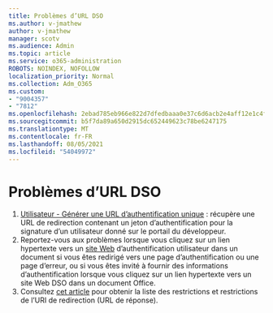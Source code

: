 ```yaml
---
title: Problèmes d’URL DSO
ms.author: v-jmathew
author: v-jmathew
manager: scotv
ms.audience: Admin
ms.topic: article
ms.service: o365-administration
ROBOTS: NOINDEX, NOFOLLOW
localization_priority: Normal
ms.collection: Adm_O365
ms.custom:
- "9004357"
- "7812"
ms.openlocfilehash: 2ebad785eb966e822d7dfedbaaa0e37c6d6acb2e4aff12e1c4f85c5cc481bd65
ms.sourcegitcommit: b5f7da89a650d2915dc652449623c78be6247175
ms.translationtype: MT
ms.contentlocale: fr-FR
ms.lasthandoff: 08/05/2021
ms.locfileid: "54049972"
---
```

# <a name="sso-url-issues"></a>Problèmes d’URL DSO

1. [Utilisateur - Générer une URL d’authentification unique](https://docs.microsoft.com/rest/api/apimanagement/2019-12-01/User/GenerateSsoUrl) : récupère une URL de redirection contenant un jeton d’authentification pour la signature d’un utilisateur donné sur le portail du développeur.
2. Reportez-vous aux problèmes lorsque vous cliquez sur un lien hypertexte vers un [site Web](https://docs.microsoft.com/office/troubleshoot/office-suite-issues/click-hyperlink-to-sso-website) d’authentification utilisateur dans un document si vous êtes redirigé vers une page d’authentification ou une page d’erreur, ou si vous êtes invité à fournir des informations d’authentification lorsque vous cliquez sur un lien hypertexte vers un site Web DSO dans un document Office.
3. Consultez [cet article](https://docs.microsoft.com/azure/active-directory/develop/reply-url) pour obtenir la liste des restrictions et restrictions de l’URI de redirection (URL de réponse).
